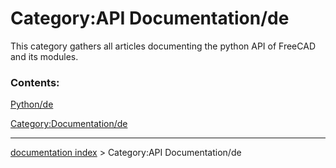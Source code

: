 # Category:API Documentation/de
This category gathers all articles documenting the python API of FreeCAD and its modules.

### Contents:

[Python/de](Python/de.md)

[Category:Documentation/de](Category:Documentation/de.md)

---
[documentation index](../README.md) > Category:API Documentation/de
